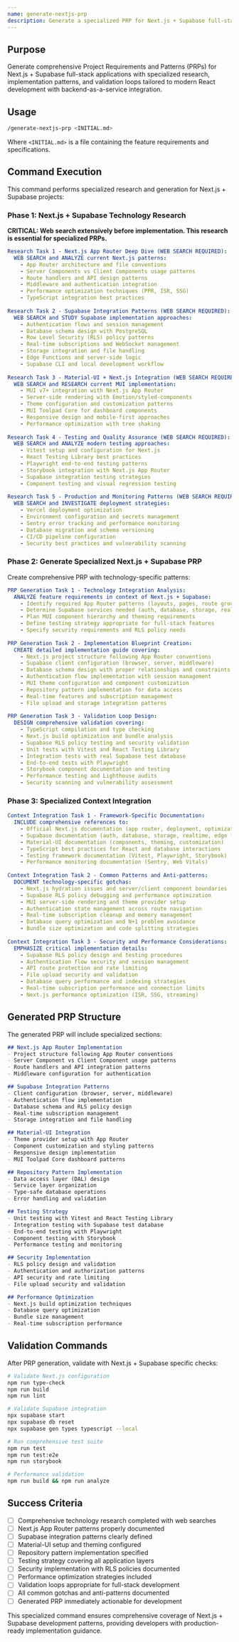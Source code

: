 ```yaml
---
name: generate-nextjs-prp
description: Generate a specialized PRP for Next.js + Supabase full-stack development
---
```


## Purpose

Generate comprehensive Project Requirements and Patterns (PRPs) for Next.js + Supabase full-stack applications with specialized research, implementation patterns, and validation loops tailored to modern React development with backend-as-a-service integration.

## Usage

```bash
/generate-nextjs-prp <INITIAL.md>
```

Where `<INITIAL.md>` is a file containing the feature requirements and specifications.

## Command Execution

This command performs specialized research and generation for Next.js + Supabase projects:

### Phase 1: Next.js + Supabase Technology Research

**CRITICAL: Web search extensively before implementation. This research is essential for specialized PRPs.**

```yaml
Research Task 1 - Next.js App Router Deep Dive (WEB SEARCH REQUIRED):
  WEB SEARCH and ANALYZE current Next.js patterns:
    - App Router architecture and file conventions
    - Server Components vs Client Components usage patterns  
    - Route handlers and API design patterns
    - Middleware and authentication integration
    - Performance optimization techniques (PPR, ISR, SSG)
    - TypeScript integration best practices
    
Research Task 2 - Supabase Integration Patterns (WEB SEARCH REQUIRED):
  WEB SEARCH and STUDY Supabase implementation approaches:
    - Authentication flows and session management
    - Database schema design with PostgreSQL
    - Row Level Security (RLS) policy patterns
    - Real-time subscriptions and WebSocket management
    - Storage integration and file handling
    - Edge Functions and server-side logic
    - Supabase CLI and local development workflow
    
Research Task 3 - Material-UI + Next.js Integration (WEB SEARCH REQUIRED):
  WEB SEARCH and RESEARCH current MUI implementation:
    - MUI v7+ integration with Next.js App Router
    - Server-side rendering with Emotion/styled-components
    - Theme configuration and customization patterns
    - MUI Toolpad Core for dashboard components
    - Responsive design and mobile-first approaches
    - Performance optimization with tree shaking
    
Research Task 4 - Testing and Quality Assurance (WEB SEARCH REQUIRED):
  WEB SEARCH and ANALYZE modern testing approaches:
    - Vitest setup and configuration for Next.js
    - React Testing Library best practices
    - Playwright end-to-end testing patterns
    - Storybook integration with Next.js App Router
    - Supabase integration testing strategies
    - Component testing and visual regression testing
    
Research Task 5 - Production and Monitoring Patterns (WEB SEARCH REQUIRED):
  WEB SEARCH and INVESTIGATE deployment strategies:
    - Vercel deployment optimization
    - Environment configuration and secrets management
    - Sentry error tracking and performance monitoring
    - Database migration and schema versioning
    - CI/CD pipeline configuration
    - Security best practices and vulnerability scanning
```

### Phase 2: Generate Specialized Next.js + Supabase PRP

Create comprehensive PRP with technology-specific patterns:

```yaml
PRP Generation Task 1 - Technology Integration Analysis:
  ANALYZE feature requirements in context of Next.js + Supabase:
    - Identify required App Router patterns (layouts, pages, route groups)
    - Determine Supabase services needed (auth, database, storage, realtime)
    - Plan MUI component hierarchy and theming requirements
    - Define testing strategy appropriate for full-stack features
    - Specify security requirements and RLS policy needs
    
PRP Generation Task 2 - Implementation Blueprint Creation:
  CREATE detailed implementation guide covering:
    - Next.js project structure following App Router conventions
    - Supabase client configuration (browser, server, middleware)
    - Database schema design with proper relationships and constraints
    - Authentication flow implementation with session management
    - MUI theme configuration and component customization
    - Repository pattern implementation for data access
    - Real-time features and subscription management
    - File upload and storage integration patterns
    
PRP Generation Task 3 - Validation Loop Design:
  DESIGN comprehensive validation covering:
    - TypeScript compilation and type checking
    - Next.js build optimization and bundle analysis
    - Supabase RLS policy testing and security validation
    - Unit tests with Vitest and React Testing Library
    - Integration tests with real Supabase test database
    - End-to-end tests with Playwright
    - Storybook component documentation and testing
    - Performance testing and Lighthouse audits
    - Security scanning and vulnerability assessment
```

### Phase 3: Specialized Context Integration

```yaml
Context Integration Task 1 - Framework-Specific Documentation:
  INCLUDE comprehensive references to:
    - Official Next.js documentation (app router, deployment, optimization)
    - Supabase documentation (auth, database, storage, realtime, edge functions)
    - Material-UI documentation (components, theming, customization)
    - TypeScript best practices for React and database interactions
    - Testing framework documentation (Vitest, Playwright, Storybook)
    - Performance monitoring documentation (Sentry, Web Vitals)
    
Context Integration Task 2 - Common Patterns and Anti-patterns:
  DOCUMENT technology-specific gotchas:
    - Next.js hydration issues and server/client component boundaries
    - Supabase RLS policy debugging and performance optimization
    - MUI server-side rendering and theme provider setup
    - Authentication state management across route navigation
    - Real-time subscription cleanup and memory management
    - Database query optimization and N+1 problem avoidance
    - Bundle size optimization and code splitting strategies
    
Context Integration Task 3 - Security and Performance Considerations:
  EMPHASIZE critical implementation details:
    - Supabase RLS policy design and testing procedures
    - Authentication flow security and session management
    - API route protection and rate limiting
    - File upload security and validation
    - Database query performance and indexing strategies
    - Real-time subscription performance and connection limits
    - Next.js performance optimization (ISR, SSG, streaming)
```

## Generated PRP Structure

The generated PRP will include specialized sections:

```markdown
## Next.js App Router Implementation
- Project structure following App Router conventions
- Server Component vs Client Component usage patterns
- Route handlers and API integration patterns
- Middleware configuration for authentication

## Supabase Integration Patterns  
- Client configuration (browser, server, middleware)
- Authentication flow implementation
- Database schema and RLS policy design
- Real-time subscription management
- Storage integration and file handling

## Material-UI Integration
- Theme provider setup with App Router
- Component customization and styling patterns
- Responsive design implementation
- MUI Toolpad Core dashboard patterns

## Repository Pattern Implementation
- Data access layer (DAL) design
- Service layer organization
- Type-safe database operations
- Error handling and validation

## Testing Strategy
- Unit testing with Vitest and React Testing Library
- Integration testing with Supabase test database
- End-to-end testing with Playwright
- Component testing with Storybook
- Performance testing and monitoring

## Security Implementation
- RLS policy design and validation
- Authentication and authorization patterns
- API security and rate limiting
- File upload security and validation

## Performance Optimization
- Next.js build optimization techniques
- Database query optimization
- Bundle size management
- Real-time subscription performance
```

## Validation Commands

After PRP generation, validate with Next.js + Supabase specific checks:

```bash
# Validate Next.js configuration
npm run type-check
npm run build
npm run lint

# Validate Supabase integration  
npx supabase start
npx supabase db reset
npx supabase gen types typescript --local

# Run comprehensive test suite
npm run test
npm run test:e2e
npm run storybook

# Performance validation
npm run build && npm run analyze
```

## Success Criteria

- [ ] Comprehensive technology research completed with web searches
- [ ] Next.js App Router patterns properly documented
- [ ] Supabase integration patterns clearly defined
- [ ] Material-UI setup and theming configured
- [ ] Repository pattern implementation specified
- [ ] Testing strategy covering all application layers
- [ ] Security implementation with RLS policies documented
- [ ] Performance optimization strategies included
- [ ] Validation loops appropriate for full-stack development
- [ ] All common gotchas and anti-patterns documented
- [ ] Generated PRP immediately actionable for development

This specialized command ensures comprehensive coverage of Next.js + Supabase development patterns, providing developers with production-ready implementation guidance.